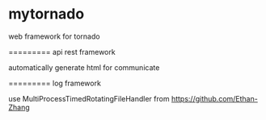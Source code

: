 mytornado
=========

web framework for tornado

=========
api rest framework

automatically generate html for communicate

=========
log framework

use MultiProcessTimedRotatingFileHandler from https://github.com/Ethan-Zhang


